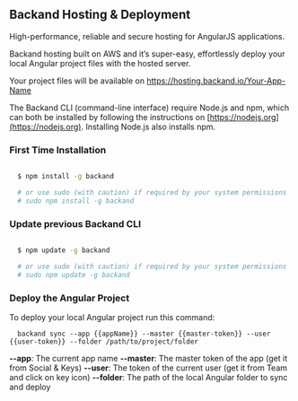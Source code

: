 ## Backand Hosting & Deployment
High-performance, reliable and secure hosting for AngularJS applications.

Backand hosting built on AWS and it’s super-easy, effortlessly deploy your local Angular project files with the
hosted server.

Your project files will be available on https://hosting.backand.io/Your-App-Name

The Backand CLI (command-line interface) require Node.js and npm, which can both be installed by following the instructions on [https://nodejs.org](https://nodejs.org). Installing Node.js also installs npm.

### First Time Installation

```bash

  $ npm install -g backand

  # or use sudo (with caution) if required by your system permissions
  # sudo npm install -g backand
```

### Update previous Backand CLI

```bash

  $ npm update -g backand

  # or use sudo (with caution) if required by your system permissions
  # sudo npm update -g backand
```

### Deploy the Angular Project

To deploy your local Angular project run this command:

```
  backand sync --app {{appName}} --master {{master-token}} --user {{user-token}} --folder /path/to/project/folder
```

  **--app**: The current app name
  **--master**: The master token of the app (get it from Social & Keys)
  **--user**: The token of the current user (get it from Team and click on key icon)
  **--folder**: The path of the local Angular folder to sync and deploy